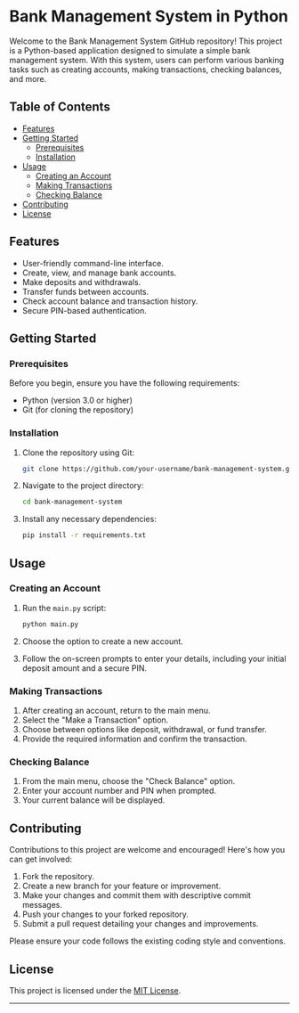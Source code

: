 # Bank Management System in Python

Welcome to the Bank Management System GitHub repository! This project is a Python-based application designed to simulate a simple bank management system. With this system, users can perform various banking tasks such as creating accounts, making transactions, checking balances, and more.


## Table of Contents

- [Features](#features)
- [Getting Started](#getting-started)
  - [Prerequisites](#prerequisites)
  - [Installation](#installation)
- [Usage](#usage)
  - [Creating an Account](#creating-an-account)
  - [Making Transactions](#making-transactions)
  - [Checking Balance](#checking-balance)
- [Contributing](#contributing)
- [License](#license)

## Features

- User-friendly command-line interface.
- Create, view, and manage bank accounts.
- Make deposits and withdrawals.
- Transfer funds between accounts.
- Check account balance and transaction history.
- Secure PIN-based authentication.

## Getting Started

### Prerequisites

Before you begin, ensure you have the following requirements:

- Python (version 3.0 or higher)
- Git (for cloning the repository)

### Installation

1. Clone the repository using Git:

   ```bash
   git clone https://github.com/your-username/bank-management-system.git
   ```

2. Navigate to the project directory:

   ```bash
   cd bank-management-system
   ```

3. Install any necessary dependencies:

   ```bash
   pip install -r requirements.txt
   ```

## Usage

### Creating an Account

1. Run the `main.py` script:

   ```bash
   python main.py
   ```

2. Choose the option to create a new account.
3. Follow the on-screen prompts to enter your details, including your initial deposit amount and a secure PIN.

### Making Transactions

1. After creating an account, return to the main menu.
2. Select the "Make a Transaction" option.
3. Choose between options like deposit, withdrawal, or fund transfer.
4. Provide the required information and confirm the transaction.

### Checking Balance

1. From the main menu, choose the "Check Balance" option.
2. Enter your account number and PIN when prompted.
3. Your current balance will be displayed.

## Contributing

Contributions to this project are welcome and encouraged! Here's how you can get involved:

1. Fork the repository.
2. Create a new branch for your feature or improvement.
3. Make your changes and commit them with descriptive commit messages.
4. Push your changes to your forked repository.
5. Submit a pull request detailing your changes and improvements.

Please ensure your code follows the existing coding style and conventions.

## License

This project is licensed under the [MIT License](LICENSE).
   
---
